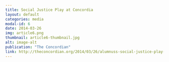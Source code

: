 ```yaml
---
title: Social Justice Play at Concordia
layout: default
categories: media
modal-id: 6
date: 2014-03-26
img: article6.png
thumbnail: article6-thumbnail.jpg
alt: image-alt
publication: "The Concordian"
link: http://theconcordian.org/2014/03/26/alumnuss-social-justice-play-comes-to-concordia
---
```


